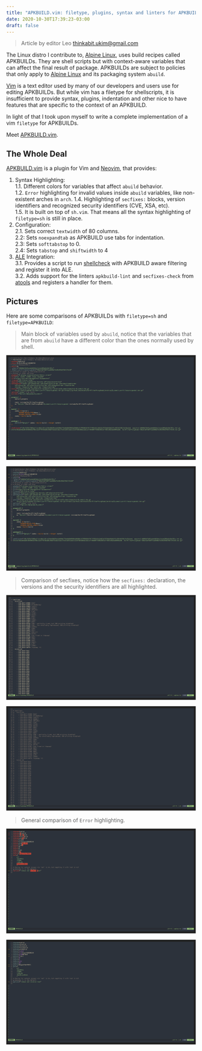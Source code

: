 ```yaml
---
title: "APKBUILD.vim: filetype, plugins, syntax and linters for APKBUILDs on vim"
date: 2020-10-30T17:39:23-03:00
draft: false
---
```


> Article by editor Leo <thinkabit.ukim@gmail.com>

The Linux distro I contribute to, [Alpine Linux][1], uses build recipes called
APKBUILDs. They are shell scripts but with context-aware variables that can
affect the final result of package. APKBUILDs are subject to policies that only
apply to [Alpine Linux][1] and its packaging system `abuild`.

[Vim][3] is a text editor used by many of our developers and users use for
editing APKBUILDs. But while vim has a filetype for shellscripts, it is
insufficient to provide syntax, plugins, indentation and other nice to have
features that are specific to the context of an APKBUILD.

In light of that I took upon myself to write a complete implementation of
a vim `filetype` for APKBUILDs.

Meet [APKBUILD.vim][2].

<!--more-->

## The Whole Deal

[APKBUILD.vim][2] is a plugin for Vim and [Neovim][4], that provides:

1. Syntax Highlighting:  
    1.1. Different colors for variables that affect `abuild` behavior.  
    1.2. `Error` highlighting for invalid values inside `abuild` variables, like non-existent arches in `arch`.
    1.4. Highlighting of `secfixes:` blocks, version identifiers and recognized security identifiers (CVE, XSA, etc).  
    1.5. It is built on top of `sh.vim`. That means all the syntax highlighting of `filetype=sh` is still in place.
2. Configuration:  
    2.1. Sets correct `textwidth` of 80 columns.  
    2.2: Sets `noexpandtab` as APKBUILD use tabs for indentation.  
    2.3: Sets `softtabstop` to 0.  
    2.4: Sets `tabstop` and `shiftwidth` to 4
3. [ALE][5] Integration:  
    3.1. Provides a script to run [shellcheck][6] with APKBUILD aware filtering and register it into ALE.  
    3.2. Adds support for the linters `apkbuild-lint` and `secfixes-check` from [atools][7] and registers a handler for them.

## Pictures

Here are some comparisons of APKBUILDs with `filetype=sh` and `filetype=APKBUILD`:

> Main block of variables used by `abuild`, notice that the variables that are from `abuild`
> have a different color than the ones normally used by shell.

![Main block under filetype=apkbuild](/posts/08-main-block-apkbuild.png)

![Main block under filetype=sh](/posts/08-main-block-sh.png)

> Comparison of secfixes, notice how the `secfixes:` declaration, the versions and the security
> identifiers are all highlighted.

![Secfixes under filetype=apkbuild](/posts/08-secfixes-apkbuild.png)

![Secfixes under filetype=sh](/posts/08-secfixes-sh.png)

> General comparison of `Error` highlighting.

![Errors under apkbuild](/posts/08-errors-apkbuild.png)

![Errors under sh](/posts/08-errors-sh.png)

[1]: https://alpinelinux.org
[2]: https://gitlab.alpinelinux.org/Leo/apkbuild.vim
[3]: https://www.vim.org/
[4]: https://neovim.io
[5]: https://github.com/dense-analysis/ale
[6]: https://www.shellcheck.net/
[7]: https://gitlab.alpinelinux.org/Leo/atools
